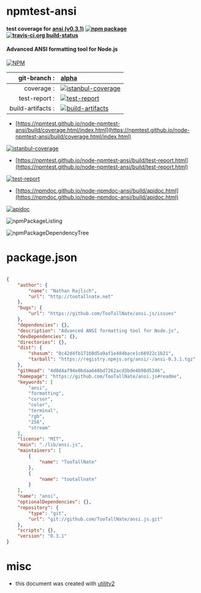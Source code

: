# npmtest-ansi

#### test coverage for  [ansi (v0.3.1)](https://github.com/TooTallNate/ansi.js#readme)  [![npm package](https://img.shields.io/npm/v/npmtest-ansi.svg?style=flat-square)](https://www.npmjs.org/package/npmtest-ansi) [![travis-ci.org build-status](https://api.travis-ci.org/npmtest/node-npmtest-ansi.svg)](https://travis-ci.org/npmtest/node-npmtest-ansi)

#### Advanced ANSI formatting tool for Node.js

[![NPM](https://nodei.co/npm/ansi.png?downloads=true&downloadRank=true&stars=true)](https://www.npmjs.com/package/ansi)

| git-branch : | [alpha](https://github.com/npmtest/node-npmtest-ansi/tree/alpha)|
|--:|:--|
| coverage : | [![istanbul-coverage](https://npmtest.github.io/node-npmtest-ansi/build/coverage.badge.svg)](https://npmtest.github.io/node-npmtest-ansi/build/coverage.html/index.html)|
| test-report : | [![test-report](https://npmtest.github.io/node-npmtest-ansi/build/test-report.badge.svg)](https://npmtest.github.io/node-npmtest-ansi/build/test-report.html)|
| build-artifacts : | [![build-artifacts](https://npmtest.github.io/node-npmtest-ansi/glyphicons_144_folder_open.png)](https://github.com/npmtest/node-npmtest-ansi/tree/gh-pages/build)|

- [https://npmtest.github.io/node-npmtest-ansi/build/coverage.html/index.html](https://npmtest.github.io/node-npmtest-ansi/build/coverage.html/index.html)

[![istanbul-coverage](https://npmtest.github.io/node-npmtest-ansi/build/screenCapture.buildCi.browser.%252Ftmp%252Fbuild%252Fcoverage.lib.html.png)](https://npmtest.github.io/node-npmtest-ansi/build/coverage.html/index.html)

- [https://npmtest.github.io/node-npmtest-ansi/build/test-report.html](https://npmtest.github.io/node-npmtest-ansi/build/test-report.html)

[![test-report](https://npmtest.github.io/node-npmtest-ansi/build/screenCapture.buildCi.browser.%252Ftmp%252Fbuild%252Ftest-report.html.png)](https://npmtest.github.io/node-npmtest-ansi/build/test-report.html)

- [https://npmdoc.github.io/node-npmdoc-ansi/build/apidoc.html](https://npmdoc.github.io/node-npmdoc-ansi/build/apidoc.html)

[![apidoc](https://npmdoc.github.io/node-npmdoc-ansi/build/screenCapture.buildCi.browser.%252Ftmp%252Fbuild%252Fapidoc.html.png)](https://npmdoc.github.io/node-npmdoc-ansi/build/apidoc.html)

![npmPackageListing](https://npmtest.github.io/node-npmtest-ansi/build/screenCapture.npmPackageListing.svg)

![npmPackageDependencyTree](https://npmtest.github.io/node-npmtest-ansi/build/screenCapture.npmPackageDependencyTree.svg)



# package.json

```json

{
    "author": {
        "name": "Nathan Rajlich",
        "url": "http://tootallnate.net"
    },
    "bugs": {
        "url": "https://github.com/TooTallNate/ansi.js/issues"
    },
    "dependencies": {},
    "description": "Advanced ANSI formatting tool for Node.js",
    "devDependencies": {},
    "directories": {},
    "dist": {
        "shasum": "0c42d4fb17160d5a9af1e484bace1c66922c1b21",
        "tarball": "https://registry.npmjs.org/ansi/-/ansi-0.3.1.tgz"
    },
    "gitHead": "4d0d4af94e0bdaa648bd7262acd3bde4b98d5246",
    "homepage": "https://github.com/TooTallNate/ansi.js#readme",
    "keywords": [
        "ansi",
        "formatting",
        "cursor",
        "color",
        "terminal",
        "rgb",
        "256",
        "stream"
    ],
    "license": "MIT",
    "main": "./lib/ansi.js",
    "maintainers": [
        {
            "name": "TooTallNate"
        },
        {
            "name": "tootallnate"
        }
    ],
    "name": "ansi",
    "optionalDependencies": {},
    "repository": {
        "type": "git",
        "url": "git://github.com/TooTallNate/ansi.js.git"
    },
    "scripts": {},
    "version": "0.3.1"
}
```



# misc
- this document was created with [utility2](https://github.com/kaizhu256/node-utility2)
